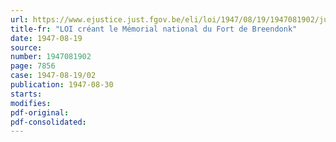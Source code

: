 ```yaml
---
url: https://www.ejustice.just.fgov.be/eli/loi/1947/08/19/1947081902/justel
title-fr: "LOI créant le Mémorial national du Fort de Breendonk"
date: 1947-08-19
source:
number: 1947081902
page: 7856
case: 1947-08-19/02
publication: 1947-08-30
starts:
modifies:
pdf-original:
pdf-consolidated:
---
```



